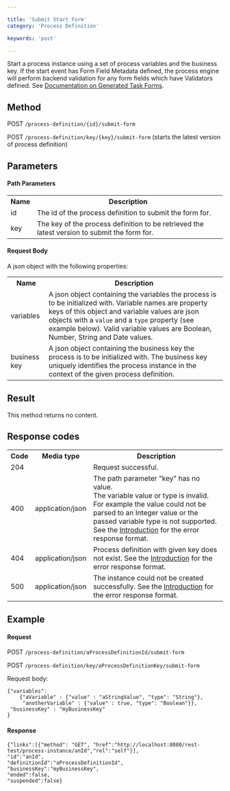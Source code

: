 ```yaml
---

title: 'Submit Start Form'
category: 'Process Definition'

keywords: 'post'

---
```



Start a process instance using a set of process variables and the business key. If the start event has Form Field Metadata defined, the process engine will perform backend validation for any form fields which have Validators defined. See [Documentation on Generated Task Forms](ref:/guides/user-guide/#tasklist-task-forms-generated-task-forms). 


Method
------

POST `/process-definition/{id}/submit-form`

POST `/process-definition/key/{key}/submit-form` (starts the latest version of process definition)


Parameters
----------
  
#### Path Parameters

<table class="table table-striped">
  <tr>
    <th>Name</th>
    <th>Description</th>
  </tr>
  <tr>
    <td>id</td>
    <td>The id of the process definition to submit the form for.</td>
  </tr>
  <tr>
    <td>key</td>
    <td>The key of the process definition to be retrieved the latest version to submit the form for.</td>
  </tr>
</table>
  
#### Request Body

A json object with the following properties:

<table class="table table-striped">
  <tr>
    <th>Name</th>
    <th>Description</th>
  </tr>
  <tr>
    <td>variables</td>
    <td>A json object containing the variables the process is to be initialized with.
    Variable names are property keys of this object and variable values are json objects with a <code>value</code> and a <code>type</code> property (see example below).
    Valid variable values are Boolean, Number, String and Date values.</td>
  </tr>
  <tr>
    <td>business key</td>
    <td>A json object containing the business key the process is to be initialized with.
	The business key uniquely identifies the process instance in the context of the given process definition.</td>
  </tr>
</table>


Result
------

This method returns no content.


Response codes
--------------

<table class="table table-striped">
  <tr>
    <th>Code</th>
    <th>Media type</th>
    <th>Description</th>
  </tr>
  <tr>
    <td>204</td>
    <td></td>
    <td>Request successful.</td>
  </tr>
  <tr>
    <td>400</td>
    <td>application/json</td>
    <td>The path parameter "key" has no value.<br/>The variable value or type is invalid. For example the value could not be parsed to an Integer value or the passed variable type is not supported. See the <a href="ref:#overview-introduction">Introduction</a> for the error response format.</td>
  </tr>
  <tr>
    <td>404</td>
    <td>application/json</td>
    <td>Process definition with given key does not exist. See the <a href="ref:#overview-introduction">Introduction</a> for the error response format.</td>
  </tr>
  <tr>
    <td>500</td>
    <td>application/json</td>
    <td>The instance could not be created successfully. See the <a href="ref:#overview-introduction">Introduction</a> for the error response format.</td>
  </tr>
</table>

Example
--------------

#### Request

POST `/process-definition/aProcessDefinitionId/submit-form`

POST `/process-definition/key/aProcessDefinitionKey/submit-form`

Request body:

    {"variables": 
        {"aVariable" : {"value" : "aStringValue", "type": "String"},
         "anotherVariable" : {"value" : true, "type": "Boolean"}},
     "businessKey" : "myBusinessKey"
	}

#### Response

    {"links":[{"method": "GET", "href":"http://localhost:8080/rest-test/process-instance/anId","rel":"self"}],
    "id":"anId",
    "definitionId":"aProcessDefinitionId",
    "businessKey":"myBusinessKey",
    "ended":false,
    "suspended":false}